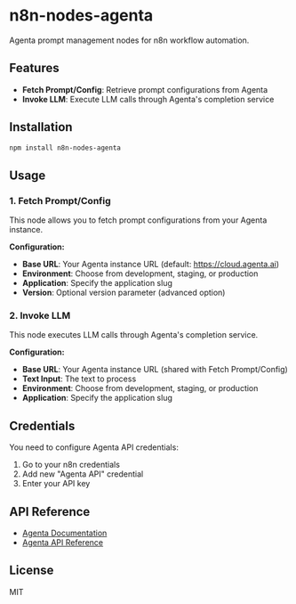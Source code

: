 # n8n-nodes-agenta

Agenta prompt management nodes for n8n workflow automation.

## Features

- **Fetch Prompt/Config**: Retrieve prompt configurations from Agenta
- **Invoke LLM**: Execute LLM calls through Agenta's completion service

## Installation

```bash
npm install n8n-nodes-agenta
```

## Usage

### 1. Fetch Prompt/Config

This node allows you to fetch prompt configurations from your Agenta instance.

**Configuration:**
- **Base URL**: Your Agenta instance URL (default: https://cloud.agenta.ai)
- **Environment**: Choose from development, staging, or production
- **Application**: Specify the application slug
- **Version**: Optional version parameter (advanced option)

### 2. Invoke LLM

This node executes LLM calls through Agenta's completion service.

**Configuration:**
- **Base URL**: Your Agenta instance URL (shared with Fetch Prompt/Config)
- **Text Input**: The text to process
- **Environment**: Choose from development, staging, or production
- **Application**: Specify the application slug

## Credentials

You need to configure Agenta API credentials:

1. Go to your n8n credentials
2. Add new "Agenta API" credential
3. Enter your API key

## API Reference

- [Agenta Documentation](https://docs.agenta.ai)
- [Agenta API Reference](https://docs.agenta.ai/api)

## License

MIT
